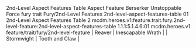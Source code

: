 <ability>
  <name>2nd-Level Aspect Features Table</name>
  <keywords>
    <keyword>Aspect</keyword>
  </keywords>
  <type>Feature</type>
  <distance>Berserker</distance>
  <target>Unstoppable Force</target>
  <metadata>
    <class>fury</class>
    <feature_type>trait</feature_type>
    <file_dpath>Fury/2nd-Level Features</file_dpath>
    <item_id>2nd-level-aspect-features-table</item_id>
    <item_index>01</item_index>
    <item_name>2nd-Level Aspect Features Table</item_name>
    <level>2</level>
    <scc>mcdm.heroes.v1:feature.trait.fury.2nd-level-feature:2nd-level-aspect-features-table</scc>
    <scdc>1.1.1:5.1.4.6:01</scdc>
    <source>mcdm.heroes.v1</source>
    <type>feature/trait/fury/2nd-level-feature</type>
  </metadata>
  <effects>
    <effect type="mundane">| Reaver     | Inescapable Wrath |
| Stormwight | Tooth and Claw    |</effect>
  </effects>
</ability>
